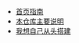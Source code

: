 * [首页指南](index)
* [本仓库主要说明](/p/guide "docsify模板使用指南")
* [我想自己从头搭建](/p/custom "docsify文档网站从 创建 到 ~~放弃~~ 部署 教程")
